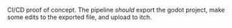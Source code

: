 CI/CD proof of concept. The pipeline *should* export the godot project, make some edits to the exported file, and upload to itch. 
